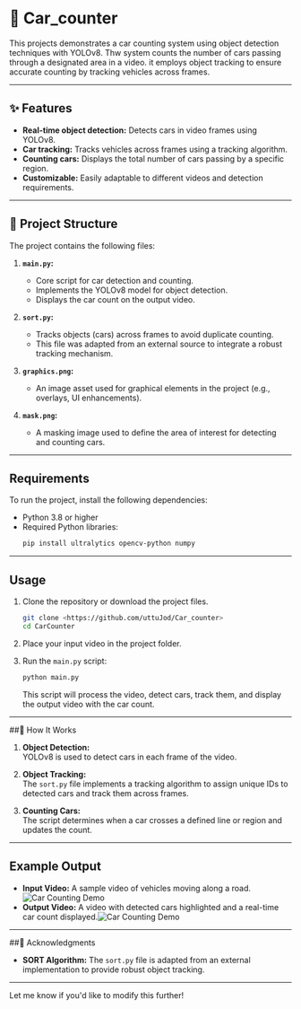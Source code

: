 # 🚗 Car_counter 
This projects demonstrates a car counting system using object detection techniques with YOLOv8. Thw system counts the number of cars passing through a designated area in a video. it employs object tracking to ensure accurate counting by tracking vehicles across frames.

---

## ✨ Features

- **Real-time object detection:** Detects cars in video frames using YOLOv8.
- **Car tracking:** Tracks vehicles across frames using a tracking algorithm.
- **Counting cars:** Displays the total number of cars passing by a specific region.
- **Customizable:** Easily adaptable to different videos and detection requirements.

---

## 📂 Project Structure

The project contains the following files:

1. **`main.py`:**
   - Core script for car detection and counting.
   - Implements the YOLOv8 model for object detection.
   - Displays the car count on the output video.
   
2. **`sort.py`:**
   - Tracks objects (cars) across frames to avoid duplicate counting.
   - This file was adapted from an external source to integrate a robust tracking mechanism.

3. **`graphics.png`:**
   - An image asset used for graphical elements in the project (e.g., overlays, UI enhancements).

4. **`mask.png`:**
   - A masking image used to define the area of interest for detecting and counting cars.

---

## Requirements

To run the project, install the following dependencies:

- Python 3.8 or higher
- Required Python libraries:
  ```bash
  pip install ultralytics opencv-python numpy
  ```

---

## Usage

1. Clone the repository or download the project files.
   ```bash
   git clone <https://github.com/uttuJod/Car_counter>
   cd CarCounter
   ```

2. Place your input video in the project folder.

3. Run the `main.py` script:
   ```bash
   python main.py
   ```
   This script will process the video, detect cars, track them, and display the output video with the car count.

---

##🎥  How It Works

1. **Object Detection:**  
   YOLOv8 is used to detect cars in each frame of the video.

2. **Object Tracking:**  
   The `sort.py` file implements a tracking algorithm to assign unique IDs to detected cars and track them across frames.

3. **Counting Cars:**  
   The script determines when a car crosses a defined line or region and updates the count.

---

## Example Output

- **Input Video:** A sample video of vehicles moving along a road.![Car Counting Demo](car.gif) 
- **Output Video:** A video with detected cars highlighted and a real-time car count displayed.![Car Counting Demo](demo.gif) 

---

##🙏 Acknowledgments

- **SORT Algorithm:** The `sort.py` file is adapted from an external implementation to provide robust object tracking.

---

Let me know if you'd like to modify this further!
